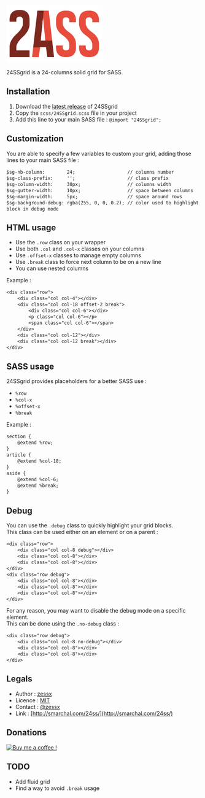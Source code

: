 ![24SSgrid](24SSgrid.png)

24SSgrid is a 24-columns solid grid for SASS.

Installation
------------
1. Download the [latest release](https://github.com/zessx/24SSgrid/releases) of 24SSgrid
2. Copy the `scss/24SSgrid.scss` file in your project
3. Add this line to your main SASS file : `@import "24SSgrid";`

Customization
-------------
You are able to specify a few variables to custom your grid, adding those lines to your main SASS file :

    $sg-nb-column:        24;                   // columns number
    $sg-class-prefix:     '';                   // class prefix
    $sg-column-width:     30px;                 // columns width
    $sg-gutter-width:     10px;                 // space between columns
    $sg-margin-width:     5px;                  // space around rows
    $sg-background-debug: rgba(255, 0, 0, 0.2); // color used to highlight block in debug mode

HTML usage
----------
- Use the `.row` class on your wrapper
- Use both `.col` and `.col-x` classes on your columns
- Use `.offset-x` classes to manage empty columns
- Use `.break` class to force next column to be on a new line
- You can use nested columns

Example :

    <div class="row">
        <div class="col col-4"></div>
        <div class="col col-18 offset-2 break">
            <div class="col col-6"></div>
            <p class="col col-6"></p>
            <span class="col col-6"></span>
        </div>
        <div class="col col-12"></div>
        <div class="col col-12 break"></div>
    </div>

SASS usage
----------
24SSgrid provides placeholders for a better SASS use : 
- `%row`
- `%col-x`
- `%offset-x`
- `%break`

Example :

    section {
        @extend %row;
    }
    article {
        @extend %col-18;
    }
    aside {
        @extend %col-6;
        @extend %break;
    }

Debug
-----
You can use the `.debug` class to quickly highlight your grid blocks.   
This class can be used either on an element or on a parent :

    <div class="row">
        <div class="col col-8 debug"></div>
        <div class="col col-8"></div>
        <div class="col col-8"></div>
    </div>
    <div class="row debug">
        <div class="col col-8"></div>
        <div class="col col-8"></div>
        <div class="col col-8"></div>
    </div>

For any reason, you may want to disable the debug mode on a specific element.  
This can be done using the `.no-debug` class :

    <div class="row debug">
        <div class="col col-8 no-debug"></div>
        <div class="col col-8"></div>
        <div class="col col-8"></div>
    </div>

Legals
------
- Author : [zessx](https://github.com/zessx)
- Licence : [MIT](http://opensource.org/licenses/MIT) 
- Contact : [@zessx](https://twitter.com/zessx)
- Link  : [http://smarchal.com/24ss/](http://smarchal.com/24ss/)

Donations
---------

[![Buy me a coffee !](http://smarchal.com/bmac)](https://www.paypal.com/cgi-bin/webscr?cmd=_donations&business=KTYWBM9HJMMSE&lc=FR&item_name=Buy%20a%20coffee%20to%20zessx%20%28Samuel%20Marchal%29&currency_code=EUR&bn=PP%2dDonationsBF%3abmac%3aNonHosted)
				
TODO
----
- Add fluid grid
- Find a way to avoid `.break` usage
